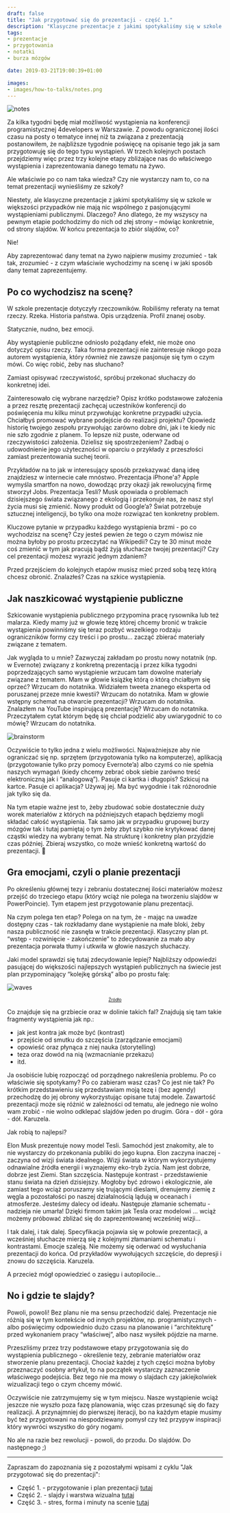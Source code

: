 ```yaml
---
draft: false
title: "Jak przygotować się do prezentacji - część 1."
description: "Klasyczne prezentacje z jakimi spotykaliśmy się w szkole w większości przypadków nie mają nic wspólnego z pasjonującymi wystąpieniami publicznymi. Jak więc robić to dobrze?"
tags: 
- prezentacje
- przygotowania
- notatki
- burza mózgów

date: 2019-03-21T19:00:39+01:00

images:
- images/how-to-talks/notes.png
---
```


![notes](/images/how-to-talks/notes.png)

Za kilka tygodni będę miał możliwość wystąpienia na konferencji programistycznej 4developers w Warszawie. Z powodu ograniczonej ilości czasu na posty o tematyce innej niż ta związana z prezentacją postanowiłem, że najbliższe tygodnie poświęcę na opisanie tego jak ja sam przygotowuję się do tego typu wystąpień. W trzech kolejnych postach przejdziemy więc przez trzy kolejne etapy zbliżające nas do właściwego wystąpienia i zaprezentowania danego tematu na żywo.

Ale właściwie po co nam taka wiedza? Czy nie wystarczy nam to, co na temat prezentacji wynieśliśmy ze szkoły?

Niestety, ale klasyczne prezentacje z jakimi spotykaliśmy się w szkole w większości przypadków nie mają nic wspólnego z pasjonującymi wystąpieniami publicznymi. Dlaczego? Ano dlatego, że my wszyscy na pewnym etapie podchodzimy do nich od złej strony – mówiąc konkretnie, od strony slajdów. W końcu prezentacja to zbiór slajdów, co?

Nie!

Aby zaprezentować dany temat na żywo najpierw musimy zrozumieć - tak tak, zrozumieć - z czym właściwie wychodzimy na scenę i w jaki sposób dany temat zaprezentujemy.

## Po co wychodzisz na scenę?

W szkole prezentacje dotyczyły rzeczowników. Robiliśmy referaty na temat rzeczy. Rzeka. Historia państwa. Opis urządzenia. Profil znanej osoby.

Statycznie, nudno, bez emocji.

Aby wystąpienie publiczne odniosło pożądany efekt, nie może ono dotyczyć opisu rzeczy. Taka forma prezentacji nie zainteresuje nikogo poza autorem wystąpienia, który również nie zawsze pasjonuje się tym o czym mówi. Co więc robić, żeby nas słuchano?

Zamiast opisywać rzeczywistość, spróbuj przekonać słuchaczy do konkretnej idei. 

Zainteresowało cię wybrane narzędzie? Opisz krótko podstawowe założenia a przez resztę prezentacji zachęcaj uczestników konferencji do poświęcenia mu kilku minut przywołując konkretne przypadki użycia. Chciałbyś promować wybrane podejście do realizacji projektu? Opowiedz historię twojego zespołu przywołując zarówno dobre dni, jak i te kiedy nic nie szło zgodnie z planem. To lepsze niż puste, oderwane od rzeczywistości założenia. Dzielisz się spostrzeżeniem? Zadbaj o udowodnienie jego użyteczności w oparciu o przykłady z przeszłości zamiast prezentowania suchej teorii.

Przykładów na to jak w interesujący sposób przekazywać daną ideę znajdziesz w internecie całe mnóstwo. Prezentacja iPhone'a? Apple wymyśla smartfon na nowo, dowodząc przy okazji jak rewolucyjną firmę stworzył Jobs. Prezentacja Tesli? Musk opowiada o problemach dzisiejszego świata związanego z ekologią i przekonuje nas, że nasz styl życia musi się zmienić. Nowy produkt od Google’a? Świat potrzebuje sztucznej inteligencji, bo tylko ona może rozwiązać ten konkretny problem.

Kluczowe pytanie w przypadku każdego wystąpienia brzmi - po co wychodzisz na scenę? Czy jesteś pewien że tego o czym mówisz nie można byłoby po prostu przeczytać na Wikipedii? Czy te 30 minut może coś zmienić w tym jak pracują bądź żyją słuchacze twojej prezentacji? Czy cel prezentacji możesz wyrazić jednym zdaniem?

Przed przejściem do kolejnych etapów musisz mieć przed sobą tezę którą chcesz obronić. Znalazłeś? Czas na szkice wystąpienia.

## Jak naszkicować wystąpienie publiczne

Szkicowanie wystąpienia publicznego przypomina pracę rysownika lub też malarza. Kiedy mamy już w głowie tezę której chcemy bronić w trakcie wystąpienia powinniśmy się teraz pozbyć wszelkiego rodzaju ograniczników formy czy treści i po prostu… zacząć zbierać materiały związane z tematem. 

Jak wygląda to u mnie? Zazwyczaj zakładam po prostu nowy notatnik (np. w Evernote) związany z konkretną prezentacją i przez kilka tygodni poprzedzających samo wystąpienie wrzucam tam dowolne materiały związane z tematem. Mam w głowie książkę którą o którą chciałbym się oprzeć? Wrzucam do notatnika. Widziałem tweeta znanego eksperta od poruszanej przeze mnie kwestii? Wrzucam do notatnika. Mam w głowie wstępny schemat na otwarcie prezentacji? Wrzucam do notatnika. Znalazłem na YouTube inspirującą prezentację? Wrzucam do notatnika. Przeczytałem cytat którym będę się chciał podzielić aby uwiarygodnić to co mówię? Wrzucam do notatnika.

![brainstorm](/images/how-to-talks/brainstorm.png)

Oczywiście to tylko jedna z wielu możliwości. Najważniejsze aby nie ograniczać się np. sprzętem (przygotowania tylko na komputerze), aplikacją (przygotowanie tylko przy pomocy Evernote’a) albo czymś co nie spełnia naszych wymagań (kiedy chcemy zebrać obok siebie zarówno treść elektroniczną jak i “analogową”). Pasuje ci kartka i długopis? Szkicuj na kartce. Pasuje ci aplikacja? Używaj jej. Ma być wygodnie i tak różnorodnie jak tylko się da.

Na tym etapie ważne jest to, żeby zbudować sobie dostatecznie duży worek materiałów z których na późniejszych etapach będziemy mogli składać całość wystąpienia. Tak samo jak w przypadku grupowej burzy mózgów tak i tutaj pamiętaj o tym żeby zbyt szybko nie krytykować danej cząstki wiedzy na wybrany temat. Na strukturę i konkretny plan przyjdzie czas później. Zbieraj wszystko, co może wnieść konkretną wartość do prezentacji.

## Gra emocjami, czyli o planie prezentacji

Po określeniu głównej tezy i zebraniu dostatecznej ilości materiałów możesz przejść do trzeciego etapu (który wciąż nie polega na tworzeniu slajdów w PowerPoincie). Tym etapem jest przygotowanie planu prezentacji.

Na czym polega ten etap? Polega on na tym, że - mając na uwadze dostępny czas - tak rozkładamy dane wystąpienie na małe bloki, żeby nasza publiczność nie zasnęła w trakcie prezentacji. Klasyczny plan pt. “wstęp - rozwinięcie - zakończenie” to zdecydowanie za mało aby prezentacja porwała tłumy i utkwiła w głowie naszych słuchaczy.

Jaki model sprawdzi się tutaj zdecydowanie lepiej? Najbliższy odpowiedzi pasującej do większości najlepszych wystąpień publicznych na świecie jest plan przypominający “kolejkę górską” albo po prostu falę:

![waves](/images/how-to-talks/waves-wiki.jpg)

<p style="text-align: center; font-size: 10px;"><a href="https://en.wikipedia.org/wiki/Crest_and_trough#/media/File:Crest_trough.svg">Źródło</a></p>

Co znajduje się na grzbiecie oraz w dolinie takich fal? Znajdują się tam takie fragmenty wystąpienia jak np.:

* jak jest kontra jak może być (kontrast)
* przejście od smutku do szczęścia (zarządzanie emocjami)
* opowieść oraz płynąca z niej nauka (storytelling)
* teza oraz dowód na nią (wzmacnianie przekazu)
* itd.

Ja osobiście lubię rozpocząć od porządnego nakreślenia problemu. Po co właściwie się spotykamy? Po co zabieram wasz czas? Co jest nie tak? Po krótkim przedstawieniu się przedstawiam moją tezę i (bez agendy) przechodzę do jej obrony wykorzystując opisane tutaj modele. Zawartość prezentacji może się różnić w zależności od tematu, ale jednego nie wolno wam zrobić - nie wolno odklepać slajdów jeden po drugim. Góra - dół - góra - dół. Karuzela.

Jak robią to najlepsi?

Elon Musk prezentuje nowy model Tesli. Samochód jest znakomity, ale to nie wystarczy do przekonania publiki do jego kupna. Elon zaczyna inaczej - zaczyna od wizji świata idealnego. Wizji świata w którym wykorzystujemy odnawialne źródła energii i wyznajemy eko-tryb życia. Nam jest dobrze, dobrze jest Ziemi. Stan szczęścia. Następuje kontrast - przedstawienie stanu świata na dzień dzisiejszy. Mogłoby być zdrowo i ekologicznie, ale zamiast tego wciąż poruszamy się trującymi dieslami, drenujemy ziemię z węgla a pozostałości po naszej działalnością lądują w oceanach i atmosferze. Jesteśmy dalecy od ideału. Następuje złamanie schematu - nadzieja nie umarła! Dzięki firmom takim jak Tesla oraz modelowi … wciąż możemy próbować zbliżać się do zaprezentowanej wcześniej wizji…

I tak dalej, i tak dalej. Specyfikacja pojawia się w połowie prezentacji, a wcześniej słuchacze mierzą się z kolejnymi złamaniami schematu i kontrastami. Emocje szaleją. Nie możemy się oderwać od wysłuchania prezentacji do końca. Od przykładów wywołujących szczęście, do depresji i znowu do szczęścia. Karuzela.

A przecież mógł opowiedzieć o zasięgu i autopilocie…

## No i gdzie te slajdy?

Powoli, powoli! Bez planu nie ma sensu przechodzić dalej. Prezentacje nie różnią się w tym kontekście od innych projektów, np. programistycznych - albo poświęcimy odpowiednio dużo czasu na planowanie i “architekturę” przed wykonaniem pracy “właściwej”, albo nasz wysiłek pójdzie na marne.

Przeszliśmy przez trzy podstawowe etapy przygotowania się do wystąpienia publicznego - określenie tezy, zebranie materiałów oraz stworzenie planu prezentacji. Chociaż każdej z tych części można byłoby przeznaczyć osobny artykuł, to na początek wystarczy zaznaczenie właściwego podejścia. Bez tego nie ma mowy o slajdach czy jakiejkolwiek wizualizacji tego o czym chcemy mówić.

Oczywiście nie zatrzymujemy się w tym miejscu. Nasze wystąpienie wciąż jeszcze nie wyszło poza fazę planowania, więc czas przesunąć się do fazy realizacji. A przynajmniej do pierwszej iteracji, bo na każdym etapie musimy być też przygotowani na niespodziewany pomysł czy też przypyw inspiracji który wywróci wszystko do góry nogami.

No ale na razie bez rewolucji - powoli, do przodu. Do slajdów. Do następnego ;)

---

Zapraszam do zapoznania się z pozostałymi wpisami z cyklu "Jak przygotować się do prezentacji":

* Część 1. - przygotowanie i plan prezentacji [tutaj](/posts/przygotowanie-prezentacji/)
* Część 2. - slajdy i warstwa wizualna [tutaj](/posts/jak-robic-dobre-slajdy-prezentacje/)
* Część 3. - stres, forma i minuty na scenie [tutaj](/posts/jak-radzic-sobie-ze-stresem-prezentacje/)
